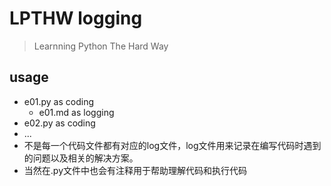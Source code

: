 # LPTHW logging
> Learnning Python The Hard Way
 
## usage 
 
- e01.py as coding 
  + e01.md as logging 
- e02.py as coding 
- ... 
- 不是每一个代码文件都有对应的log文件，log文件用来记录在编写代码时遇到的问题以及相关的解决方案。
- 当然在.py文件中也会有注释用于帮助理解代码和执行代码
 

